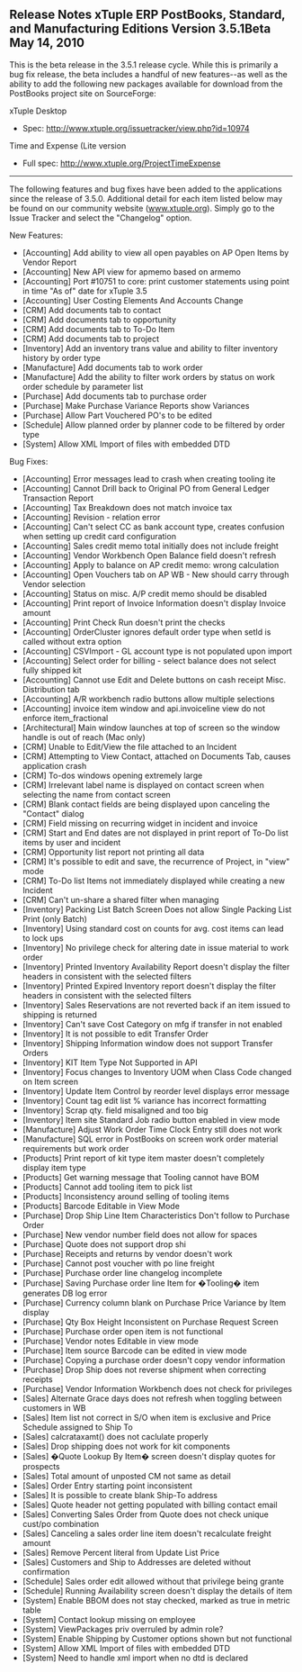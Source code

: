 Release Notes
xTuple ERP
PostBooks, Standard, and Manufacturing Editions
Version 3.5.1Beta
May 14, 2010
----------------------------------

This is the beta release in the 3.5.1 release cycle. While this
is primarily a bug fix release, the beta includes a handful 
of new features--as well as the ability to add the following new 
packages available for download from the PostBooks project site
on SourceForge:

xTuple Desktop
  * Spec: http://www.xtuple.org/issuetracker/view.php?id=10974

Time and Expense (Lite version
  * Full spec: http://www.xtuple.org/ProjectTimeExpense

----------------------------------

The following features and bug fixes have been added to the
applications since the release of 3.5.0. Additional detail
for each item listed below may be found on our community website
(www.xtuple.org). Simply go to the Issue Tracker and select the
"Changelog" option.


New Features:

* [Accounting] Add ability to view all open payables on AP Open
Items by Vendor Report
* [Accounting] New API view for apmemo based on armemo
* [Accounting] Port #10751 to core: print customer statements
using point in time "As of" date for xTuple 3.5
* [Accounting] User Costing Elements And Accounts Change
* [CRM] Add documents tab to contact
* [CRM] Add documents tab to opportunity
* [CRM] Add documents tab to To-Do Item
* [CRM] Add documents tab to project
* [Inventory] Add an inventory trans value and ability to filter
inventory history by order type
* [Manufacture] Add documents tab to work order
* [Manufacture] Add the ability to filter work orders by status
on work order schedule by parameter list
* [Purchase] Add documents tab to purchase order
* [Purchase] Make Purchase Variance Reports show Variances
* [Purchase] Allow Part Vouchered PO's to be edited
* [Schedule] Allow planned order by planner code to be filtered
by order type
* [System] Allow XML Import of files with embedded DTD

Bug Fixes:

* [Accounting] Error messages lead to crash when creating tooling
ite
* [Accounting] Cannot Drill back to Original PO from General
Ledger Transaction Report
* [Accounting] Tax Breakdown does not match invoice tax
* [Accounting] Revision - relation error
* [Accounting] Can't select CC as bank account type, creates
confusion when setting up credit card configuration
* [Accounting] Sales credit memo total initially does not include
freight
* [Accounting] Vendor Workbench Open Balance field doesn't refresh
* [Accounting] Apply to balance on AP credit memo: wrong
calculation
* [Accounting] Open Vouchers tab on AP WB - New should carry
through Vendor selection
* [Accounting] Status on misc. A/P credit memo should be disabled
* [Accounting] Print report of Invoice Information doesn't display
Invoice amount
* [Accounting] Print Check Run doesn't print the checks
* [Accounting] OrderCluster ignores default order type when setId
is called without extra option
* [Accounting] CSVImport - GL account type is not populated upon
import
* [Accounting] Select order for billing - select balance does not
select fully shipped kit
* [Accounting] Cannot use Edit and Delete buttons on cash receipt
Misc. Distribution tab
* [Accounting] A/R workbench radio buttons allow multiple
selections
* [Accounting] invoice item window and api.invoiceline view do not
enforce item_fractional
* [Architectural] Main window launches at top of screen so the
window handle is out of reach (Mac only)
* [CRM] Unable to Edit/View the file attached to an Incident
* [CRM] Attempting to View Contact, attached on Documents Tab,
causes application crash
* [CRM] To-dos windows opening extremely large
* [CRM] Irrelevant label name is displayed on contact screen when
selecting the name from contact screen
* [CRM] Blank contact fields are being displayed upon canceling
the "Contact" dialog
* [CRM] Field missing on recurring widget in incident and invoice
* [CRM] Start and End dates are not displayed in print report of
To-Do list items by user and incident
* [CRM] Opportunity list report not printing all data
* [CRM] It's possible to edit and save, the recurrence of Project,
in "view" mode
* [CRM] To-Do list Items not immediately displayed while creating
a new Incident
* [CRM] Can't un-share a shared filter when managing
* [Inventory] Packing List Batch Screen Does not allow Single
Packing List Print (only Batch)
* [Inventory] Using standard cost on counts for avg. cost items can
lead to lock ups
* [Inventory] No privilege check for altering date in issue
material to work order
* [Inventory] Printed Inventory Availability Report doesn't display
the filter headers in consistent with the selected filters
* [Inventory] Printed Expired Inventory report doesn't display the
filter headers in consistent with the selected filters
* [Inventory] Sales Reservations are not reverted back if an item
issued to shipping is returned
* [Inventory] Can't save Cost Category on mfg if transfer in not
enabled
* [Inventory] It is not possible to edit Transfer Order
* [Inventory] Shipping Information window does not support Transfer
Orders
* [Inventory] KIT Item Type Not Supported in API
* [Inventory] Focus changes to Inventory UOM when Class Code
changed on Item screen
* [Inventory] Update Item Control by reorder level displays error
message
* [Inventory] Count tag edit list % variance has incorrect
formatting
* [Inventory] Scrap qty. field misaligned and too big
* [Inventory] Item site Standard Job radio button enabled in view
mode
* [Manufacture] Adjust Work Order Time Clock Entry still does not
work
* [Manufacture] SQL error in PostBooks on screen work order
material requirements but work order
* [Products] Print report of kit type item master doesn't
completely display item type
* [Products] Get warning message that Tooling cannot have BOM
* [Products] Cannot add tooling item to pick list
* [Products] Inconsistency around selling of tooling items
* [Products] Barcode Editable in View Mode
* [Purchase] Drop Ship Line Item Characteristics Don't follow to
Purchase Order
* [Purchase] New vendor number field does not allow for spaces
* [Purchase] Quote does not support drop shi
* [Purchase] Receipts and returns by vendor doesn't work
* [Purchase] Cannot post voucher with po line freight
* [Purchase] Purchase order line changelog incomplete
* [Purchase] Saving Purchase order line Item for �Tooling� item
generates DB log error
* [Purchase] Currency column blank on Purchase Price Variance by
Item display
* [Purchase] Qty Box Height Inconsistent on Purchase Request
Screen
* [Purchase] Purchase order open item is not functional
* [Purchase] Vendor notes Editable in view mode
* [Purchase] Item source Barcode can be edited in view mode
* [Purchase] Copying a purchase order doesn't copy vendor
information
* [Purchase] Drop Ship does not reverse shipment when correcting
receipts
* [Purchase] Vendor Information Workbench does not check for
privileges
* [Sales] Alternate Grace days does not refresh when toggling
between customers in WB
* [Sales] Item list not correct in S/O when item is exclusive and
Price Schedule assigned to Ship To
* [Sales] calcrataxamt() does not caclulate properly
* [Sales] Drop shipping does not work for kit components
* [Sales] �Quote Lookup By Item� screen doesn't display quotes
for prospects
* [Sales] Total amount of unposted CM not same as detail
* [Sales] Order Entry starting point inconsistent
* [Sales] It is possible to create blank Ship-To address
* [Sales] Quote header not getting populated with billing contact
email
* [Sales] Converting Sales Order from Quote does not check unique
cust/po combination
* [Sales] Canceling a sales order line item doesn't recalculate
freight amount
* [Sales] Remove Percent literal from Update List Price
* [Sales] Customers and Ship to Addresses are deleted without
confirmation
* [Schedule] Sales order edit allowed without that privilege
being grante
* [Schedule] Running Availability screen doesn't display the
details of item
* [System] Enable BBOM does not stay checked, marked as true in
metric table
* [System] Contact lookup missing on employee
* [System] ViewPackages priv overruled by admin role?
* [System] Enable Shipping by Customer options shown but not
functional
* [System] Allow XML Import of files with embedded DTD
* [System] Need to handle xml import when no dtd is declared